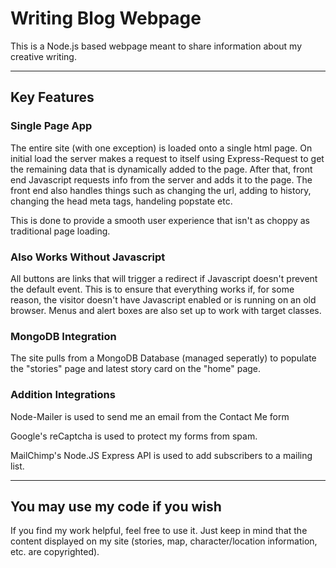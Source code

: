 # Writing Blog Webpage
This is a Node.js based webpage meant to share information about my creative writing.

***

## Key Features
### Single Page App
The entire site (with one exception) is loaded onto a single html page. On initial load the server makes a request to itself using Express-Request to get the remaining data that is dynamically added to the page. After that, front end Javascript requests info from the server and adds it to the page. The front end also handles things such as changing the url, adding to history, changing the head meta tags, handeling popstate etc. 

This is done to provide a smooth user experience that isn't as choppy as traditional page loading.
### Also Works Without Javascript
All buttons are links that will trigger a redirect if Javascript doesn't prevent the default event. This is to ensure that everything works if, for some reason, the visitor doesn't have Javascript enabled or is running on an old browser. Menus and alert boxes are also set up to work with target classes.
### MongoDB Integration
The site pulls from a MongoDB Database (managed seperatly) to populate the "stories" page and latest story card on the "home" page.
### Addition Integrations
Node-Mailer is used to send me an email from the Contact Me form

Google's reCaptcha is used to protect my forms from spam.

MailChimp's Node.JS Express API is used to add subscribers to a mailing list.

***

## You may use my code if you wish

If you find my work helpful, feel free to use it. Just keep in mind that the content displayed on my site (stories, map, character/location information, etc. are copyrighted).
